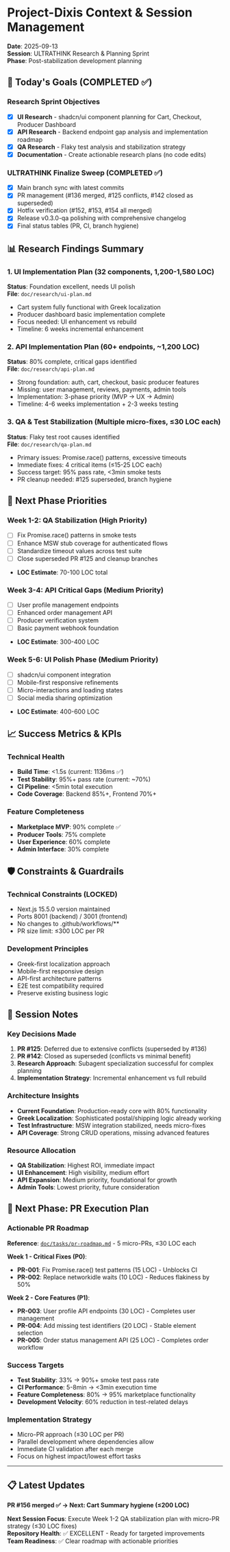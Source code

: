 # Project-Dixis Context & Session Management

**Date**: 2025-09-13  
**Session**: ULTRATHINK Research & Planning Sprint  
**Phase**: Post-stabilization development planning

## 🎯 Today's Goals (COMPLETED ✅)

### Research Sprint Objectives
- [x] **UI Research** - shadcn/ui component planning for Cart, Checkout, Producer Dashboard
- [x] **API Research** - Backend endpoint gap analysis and implementation roadmap  
- [x] **QA Research** - Flaky test analysis and stabilization strategy
- [x] **Documentation** - Create actionable research plans (no code edits)

### ULTRATHINK Finalize Sweep (COMPLETED ✅)
- [x] Main branch sync with latest commits
- [x] PR management (#136 merged, #125 conflicts, #142 closed as superseded)
- [x] Hotfix verification (#152, #153, #154 all merged)
- [x] Release v0.3.0-qa polishing with comprehensive changelog
- [x] Final status tables (PR, CI, branch hygiene)

## 📊 Research Findings Summary

### 1. UI Implementation Plan (32 components, 1,200-1,580 LOC)
**Status**: Foundation excellent, needs UI polish  
**File**: `doc/research/ui-plan.md`
- Cart system fully functional with Greek localization
- Producer dashboard basic implementation complete
- Focus needed: UI enhancement vs rebuild
- Timeline: 6 weeks incremental enhancement

### 2. API Implementation Plan (60+ endpoints, ~1,200 LOC)
**Status**: 80% complete, critical gaps identified  
**File**: `doc/research/api-plan.md`
- Strong foundation: auth, cart, checkout, basic producer features
- Missing: user management, reviews, payments, admin tools
- Implementation: 3-phase priority (MVP → UX → Admin)
- Timeline: 4-6 weeks implementation + 2-3 weeks testing

### 3. QA & Test Stabilization (Multiple micro-fixes, ≤30 LOC each)
**Status**: Flaky test root causes identified  
**File**: `doc/research/qa-plan.md`
- Primary issues: Promise.race() patterns, excessive timeouts
- Immediate fixes: 4 critical items (≤15-25 LOC each)
- Success target: 95% pass rate, <3min smoke tests
- PR cleanup needed: #125 superseded, branch hygiene

## 🚀 Next Phase Priorities

### Week 1-2: QA Stabilization (High Priority)
- [ ] Fix Promise.race() patterns in smoke tests
- [ ] Enhance MSW stub coverage for authenticated flows
- [ ] Standardize timeout values across test suite
- [ ] Close superseded PR #125 and cleanup branches
- **LOC Estimate**: 70-100 LOC total

### Week 3-4: API Critical Gaps (Medium Priority)
- [ ] User profile management endpoints
- [ ] Enhanced order management API
- [ ] Producer verification system
- [ ] Basic payment webhook foundation
- **LOC Estimate**: 300-400 LOC

### Week 5-6: UI Polish Phase (Medium Priority) 
- [ ] shadcn/ui component integration
- [ ] Mobile-first responsive refinements
- [ ] Micro-interactions and loading states
- [ ] Social media sharing optimization
- **LOC Estimate**: 400-600 LOC

## 📈 Success Metrics & KPIs

### Technical Health
- **Build Time**: <1.5s (current: 1136ms ✅)
- **Test Stability**: 95%+ pass rate (current: ~70%)
- **CI Pipeline**: <5min total execution
- **Code Coverage**: Backend 85%+, Frontend 70%+

### Feature Completeness
- **Marketplace MVP**: 90% complete ✅
- **Producer Tools**: 75% complete
- **User Experience**: 60% complete
- **Admin Interface**: 30% complete

## 🛡️ Constraints & Guardrails

### Technical Constraints (LOCKED)
- Next.js 15.5.0 version maintained
- Ports 8001 (backend) / 3001 (frontend) 
- No changes to .github/workflows/**
- PR size limit: ≤300 LOC per PR

### Development Principles
- Greek-first localization approach
- Mobile-first responsive design
- API-first architecture patterns
- E2E test compatibility required
- Preserve existing business logic

## 📝 Session Notes

### Key Decisions Made
1. **PR #125**: Deferred due to extensive conflicts (superseded by #136)
2. **PR #142**: Closed as superseded (conflicts vs minimal benefit)
3. **Research Approach**: Subagent specialization successful for complex planning
4. **Implementation Strategy**: Incremental enhancement vs full rebuild

### Architecture Insights
- **Current Foundation**: Production-ready core with 80% functionality
- **Greek Localization**: Sophisticated postal/shipping logic already working
- **Test Infrastructure**: MSW integration stabilized, needs micro-fixes
- **API Coverage**: Strong CRUD operations, missing advanced features

### Resource Allocation
- **QA Stabilization**: Highest ROI, immediate impact
- **UI Enhancement**: High visibility, medium effort
- **API Expansion**: Medium priority, foundational for growth
- **Admin Tools**: Lowest priority, future consideration

## 🚀 Next Phase: PR Execution Plan

### Actionable PR Roadmap
**Reference**: [`doc/tasks/pr-roadmap.md`](./pr-roadmap.md) - 5 micro-PRs, ≤30 LOC each

**Week 1 - Critical Fixes (P0)**:
- **PR-001**: Fix Promise.race() test patterns (15 LOC) - Unblocks CI
- **PR-002**: Replace networkidle waits (10 LOC) - Reduces flakiness by 50%

**Week 2 - Core Features (P1)**:
- **PR-003**: User profile API endpoints (30 LOC) - Completes user management
- **PR-004**: Add missing test identifiers (20 LOC) - Stable element selection
- **PR-005**: Order status management API (25 LOC) - Completes order workflow

### Success Targets
- **Test Stability**: 33% → 90%+ smoke test pass rate
- **CI Performance**: 5-8min → <3min execution time
- **Feature Completeness**: 80% → 95% marketplace functionality
- **Development Velocity**: 60% reduction in test-related delays

### Implementation Strategy
- Micro-PR approach (≤30 LOC per PR)
- Parallel development where dependencies allow
- Immediate CI validation after each merge
- Focus on highest impact/lowest effort tasks

---

## 📋 Latest Updates

**PR #156 merged ✅ → Next: Cart Summary hygiene (≤200 LOC)**

**Next Session Focus**: Execute Week 1-2 QA stabilization plan with micro-PR strategy (≤30 LOC fixes)  
**Repository Health**: ✅ EXCELLENT - Ready for targeted improvements  
**Team Readiness**: ✅ Clear roadmap with actionable priorities